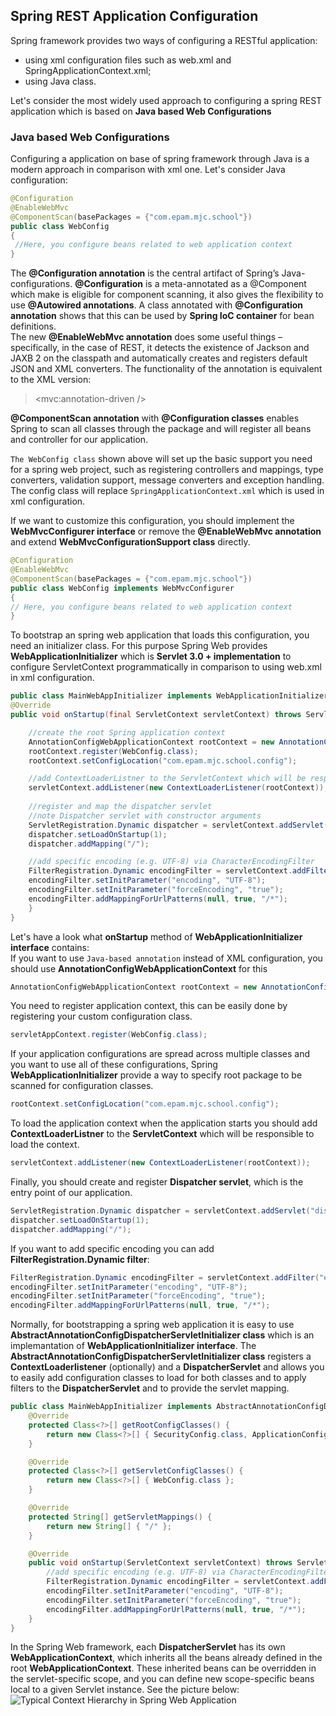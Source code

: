 ## Spring REST Application Configuration

Spring framework provides two ways of configuring a RESTful application:
- using xml configuration files such as web.xml and SpringApplicationContext.xml;
- using Java class.

Let's consider the most widely used approach to configuring a spring REST application which is based on
**Java based Web Configurations**

### Java based Web Configurations

Configuring a application on base of spring framework through Java is a modern approach in comparison with xml one.
Let's consider Java configuration:
```Java
@Configuration
@EnableWebMvc
@ComponentScan(basePackages = {"com.epam.mjc.school"})
public class WebConfig
{
 //Here, you configure beans related to web application context
}
```
The **@Configuration annotation** is the central artifact of Spring’s Java-configurations. **@Configuration** is a meta-annotated as a @Component
which make is eligible for component scanning, it also gives the flexibility to use **@Autowired annotations**.
A class annotated with **@Configuration annotation** shows that this can be used by **Spring IoC container** for bean definitions.<br>
The new **@EnableWebMvc annotation** does some useful things – specifically, in the case of REST,
it detects the existence of Jackson and JAXB 2 on the classpath and automatically creates and registers default JSON and XML converters.
The functionality of the annotation is equivalent to the XML version:<br>
> <mvc:annotation-driven />

**@ComponentScan annotation** with **@Configuration classes** enables Spring to scan all classes through the package and will register all beans and controller for our application.

`The WebConfig class` shown above will set up the basic support you need for a spring web project, such as registering controllers and mappings, type converters, validation support,
message converters and exception handling. The config class will replace `SpringApplicationContext.xml` which is used in xml configuration.

If we want to customize this configuration, you should implement the **WebMvcConfigurer interface** or remove the **@EnableWebMvc annotation** and extend **WebMvcConfigurationSupport class** directly.
```Java
@Configuration
@EnableWebMvc
@ComponentScan(basePackages = {"com.epam.mjc.school"})
public class WebConfig implements WebMvcConfigurer 
{
// Here, you configure beans related to web application context
}
```

To bootstrap an spring web application that loads this configuration, you need an initializer class. For this purpose Spring Web provides **WebApplicationInitializer** which is **Servlet 3.0 + implementation**
to configure ServletContext programmatically in comparison to using web.xml in xml configuration.
```Java
public class MainWebAppInitializer implements WebApplicationInitializer {
@Override
public void onStartup(final ServletContext servletContext) throws ServletException {

    //create the root Spring application context
    AnnotationConfigWebApplicationContext rootContext = new AnnotationConfigWebApplicationContext();
    rootContext.register(WebConfig.class);
    rootContext.setConfigLocation("com.epam.mjc.school.config");

    //add ContextLoaderListner to the ServletContext which will be responsible to load the application context
    servletContext.addListener(new ContextLoaderListener(rootContext));
    
    //register and map the dispatcher servlet
    //note Dispatcher servlet with constructor arguments
    ServletRegistration.Dynamic dispatcher = servletContext.addServlet("dispatcher",  new DispatcherServlet(servletAppContext));
    dispatcher.setLoadOnStartup(1);
    dispatcher.addMapping("/");

    //add specific encoding (e.g. UTF-8) via CharacterEncodingFilter 
    FilterRegistration.Dynamic encodingFilter = servletContext.addFilter("encoding-filter", new CharacterEncodingFilter());
    encodingFilter.setInitParameter("encoding", "UTF-8");
    encodingFilter.setInitParameter("forceEncoding", "true");
    encodingFilter.addMappingForUrlPatterns(null, true, "/*");
    }
}
```
Let's have a look what **onStartup** method of **WebApplicationInitializer interface** contains:<br>
If you want to use `Java-based annotation` instead of XML configuration, you should use **AnnotationConfigWebApplicationContext** for this
```Java
AnnotationConfigWebApplicationContext rootContext = new AnnotationConfigWebApplicationContext();
```
You need to register application context, this can be easily done by registering your custom configuration class.<br>
```Java
servletAppContext.register(WebConfig.class);
```
If your application configurations are spread across multiple classes and you want to use all of these configurations, Spring **WebApplicationInitializer** provide a way
to specify root package to be scanned for configuration classes.
```Java
rootContext.setConfigLocation("com.epam.mjc.school.config");
```
To load the application context when the application starts you should add **ContextLoaderListner** to the **ServletContext** which will be responsible to load the context.
```Java
servletContext.addListener(new ContextLoaderListener(rootContext));
```
Finally, you should create and register **Dispatcher servlet**, which is the entry point of our application.
```Java
ServletRegistration.Dynamic dispatcher = servletContext.addServlet("dispatcher",  new DispatcherServlet(servletAppContext));
dispatcher.setLoadOnStartup(1);
dispatcher.addMapping("/");
```
If you want to add specific encoding you can add **FilterRegistration.Dynamic filter**:
```Java
FilterRegistration.Dynamic encodingFilter = servletContext.addFilter("encoding-filter", new CharacterEncodingFilter());
encodingFilter.setInitParameter("encoding", "UTF-8");
encodingFilter.setInitParameter("forceEncoding", "true");
encodingFilter.addMappingForUrlPatterns(null, true, "/*");
```
Normally, for bootstrapping a spring web application it is easy to use **AbstractAnnotationConfigDispatcherServletInitializer class** which is
an implemantation of **WebApplicationInitializer interface**. The **AbstractAnnotationConfigDispatcherServletInitializer class** registers a **ContextLoaderlistener** (optionally)
and a **DispatcherServlet** and allows you to easily add configuration classes to load for both classes and to apply filters to the **DispatcherServlet** and to provide the servlet mapping.

```Java
public class MainWebAppInitializer implements AbstractAnnotationConfigDispatcherServletInitializer {
    @Override
    protected Class<?>[] getRootConfigClasses() {
        return new Class<?>[] { SecurityConfig.class, ApplicationConfig.class, RepositoryConfig.class };
    }

    @Override
    protected Class<?>[] getServletConfigClasses() {
        return new Class<?>[] { WebConfig.class };
    }

    @Override
    protected String[] getServletMappings() {
        return new String[] { "/" };
    }

    @Override
    public void onStartup(ServletContext servletContext) throws ServletException {
        //add specific encoding (e.g. UTF-8) via CharacterEncodingFilter
        FilterRegistration.Dynamic encodingFilter = servletContext.addFilter("encoding-filter", new CharacterEncodingFilter());
        encodingFilter.setInitParameter("encoding", "UTF-8");
        encodingFilter.setInitParameter("forceEncoding", "true");
        encodingFilter.addMappingForUrlPatterns(null, true, "/*");
    }
}
```
In the Spring Web framework, each **DispatcherServlet** has its own **WebApplicationContext**,
which inherits all the beans already defined in the root **WebApplicationContext**.
These inherited beans can be overridden in the servlet-specific scope, and you can define new scope-specific beans
local to a given Servlet instance. See the picture below:
![Typical Сontext Hierarchy in Spring Web Application](media/TypicalСontextHierarchyInSpringWebApplication.PNG)


